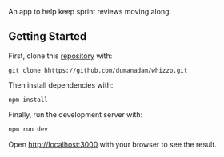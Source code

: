 An app to help keep sprint reviews moving along.

## Getting Started

First, clone this [repository](https://github.com/dumanadam/whizzo.git) with:

```
git clone hhttps://github.com/dumanadam/whizzo.git 
```

Then install dependencies with:

```
npm install
```

Finally, run the development server with:

```bash
npm run dev
```

Open [http://localhost:3000](http://localhost:3000) with your browser to see the result.